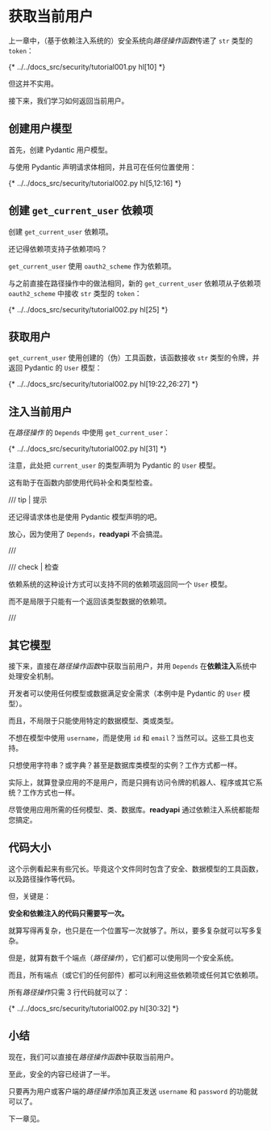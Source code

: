 # 获取当前用户

上一章中，（基于依赖注入系统的）安全系统向*路径操作函数*传递了 `str` 类型的 `token`：

{* ../../docs_src/security/tutorial001.py hl[10] *}

但这并不实用。

接下来，我们学习如何返回当前用户。


## 创建用户模型

首先，创建 Pydantic 用户模型。

与使用 Pydantic 声明请求体相同，并且可在任何位置使用：

{* ../../docs_src/security/tutorial002.py hl[5,12:16] *}

## 创建 `get_current_user` 依赖项

创建 `get_current_user` 依赖项。

还记得依赖项支持子依赖项吗？

`get_current_user` 使用 `oauth2_scheme` 作为依赖项。

与之前直接在路径操作中的做法相同，新的 `get_current_user` 依赖项从子依赖项 `oauth2_scheme` 中接收 `str` 类型的 `token`：

{* ../../docs_src/security/tutorial002.py hl[25] *}

## 获取用户

`get_current_user` 使用创建的（伪）工具函数，该函数接收 `str` 类型的令牌，并返回 Pydantic 的 `User` 模型：

{* ../../docs_src/security/tutorial002.py hl[19:22,26:27] *}

## 注入当前用户

在*路径操作* 的 `Depends` 中使用 `get_current_user`：

{* ../../docs_src/security/tutorial002.py hl[31] *}

注意，此处把 `current_user` 的类型声明为 Pydantic 的 `User` 模型。

这有助于在函数内部使用代码补全和类型检查。

/// tip | 提示

还记得请求体也是使用 Pydantic 模型声明的吧。

放心，因为使用了 `Depends`，**readyapi** 不会搞混。

///

/// check | 检查

依赖系统的这种设计方式可以支持不同的依赖项返回同一个 `User` 模型。

而不是局限于只能有一个返回该类型数据的依赖项。

///

## 其它模型

接下来，直接在*路径操作函数*中获取当前用户，并用 `Depends` 在**依赖注入**系统中处理安全机制。

开发者可以使用任何模型或数据满足安全需求（本例中是 Pydantic 的 `User` 模型）。

而且，不局限于只能使用特定的数据模型、类或类型。

不想在模型中使用 `username`，而是使用 `id` 和 `email`？当然可以。这些工具也支持。

只想使用字符串？或字典？甚至是数据库类模型的实例？工作方式都一样。

实际上，就算登录应用的不是用户，而是只拥有访问令牌的机器人、程序或其它系统？工作方式也一样。

尽管使用应用所需的任何模型、类、数据库。**readyapi** 通过依赖注入系统都能帮您搞定。


## 代码大小

这个示例看起来有些冗长。毕竟这个文件同时包含了安全、数据模型的工具函数，以及路径操作等代码。

但，关键是：

**安全和依赖注入的代码只需要写一次。**

就算写得再复杂，也只是在一个位置写一次就够了。所以，要多复杂就可以写多复杂。

但是，就算有数千个端点（*路径操作*），它们都可以使用同一个安全系统。

而且，所有端点（或它们的任何部件）都可以利用这些依赖项或任何其它依赖项。

所有*路径操作*只需 3 行代码就可以了：

{* ../../docs_src/security/tutorial002.py hl[30:32] *}

## 小结

现在，我们可以直接在*路径操作函数*中获取当前用户。

至此，安全的内容已经讲了一半。

只要再为用户或客户端的*路径操作*添加真正发送 `username` 和 `password` 的功能就可以了。

下一章见。
